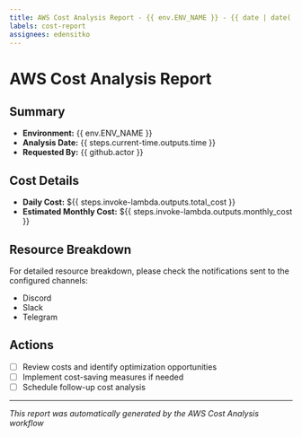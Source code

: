 ```yaml
---
title: AWS Cost Analysis Report - {{ env.ENV_NAME }} - {{ date | date('YYYY-MM-DD') }}
labels: cost-report
assignees: edensitko
---
```


# AWS Cost Analysis Report

## Summary
- **Environment:** {{ env.ENV_NAME }}
- **Analysis Date:** {{ steps.current-time.outputs.time }}
- **Requested By:** {{ github.actor }}

## Cost Details
- **Daily Cost:** ${{ steps.invoke-lambda.outputs.total_cost }}
- **Estimated Monthly Cost:** ${{ steps.invoke-lambda.outputs.monthly_cost }}

## Resource Breakdown
For detailed resource breakdown, please check the notifications sent to the configured channels:
- Discord
- Slack
- Telegram

## Actions
- [ ] Review costs and identify optimization opportunities
- [ ] Implement cost-saving measures if needed
- [ ] Schedule follow-up cost analysis

---
*This report was automatically generated by the AWS Cost Analysis workflow*
